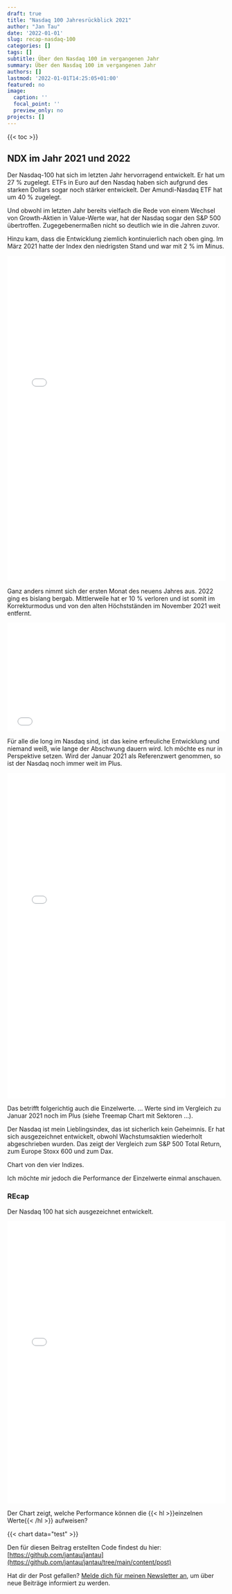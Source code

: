 ```yaml
---
draft: true
title: "Nasdaq 100 Jahresrückblick 2021"
author: "Jan Tau"
date: '2022-01-01'
slug: recap-nasdaq-100
categories: []
tags: []
subtitle: Über den Nasdaq 100 im vergangenen Jahr
summary: Über den Nasdaq 100 im vergangenen Jahr
authors: []
lastmod: '2022-01-01T14:25:05+01:00'
featured: no
image:
  caption: ''
  focal_point: ''
  preview_only: no
projects: []
---
```

{{< toc >}}

## NDX im Jahr 2021 und 2022

Der Nasdaq-100 hat sich im letzten Jahr hervorragend entwickelt. Er hat um 27 % zugelegt. ETFs in Euro auf den Nasdaq haben sich aufgrund des starken Dollars sogar noch stärker entwickelt. Der Amundi-Nasdaq ETF hat um 40 % zugelegt.

Und obwohl im letzten Jahr bereits vielfach die Rede von einem Wechsel von Growth-Aktien in Value-Werte war, hat der Nasdaq sogar den S&P 500 übertroffen. Zugegebenermaßen nicht so deutlich wie in die Jahren zuvor.

Hinzu kam, dass die Entwicklung ziemlich kontinuierlich nach oben ging. Im März 2021 hatte der Index den niedrigsten Stand und war mit 2 % im Minus.

<iframe height="750" width="100%" frameborder="no" src="fig_ndx.html"> </iframe>

Ganz anders nimmt sich der ersten Monat des neuens Jahres aus. 2022 ging es bislang bergab. Mittlerweile hat er 10 % verloren und ist somit im Korrekturmodus und von den alten Höchstständen im November 2021 weit entfernt.

<iframe height="250" width="100%" frameborder="no" src="fig_ndx_2022.html"> </iframe>

Für alle die long im Nasdaq sind, ist das keine erfreuliche Entwicklung und niemand weiß, wie lange der Abschwung dauern wird. Ich möchte es nur in Perspektive setzen. Wird der Januar 2021 als Referenzwert genommen, so ist der Nasdaq noch immer weit im Plus.

<iframe height="750" width="100%" frameborder="no" src="fig_ndx_2021_22.html"> </iframe>

Das betrifft folgerichtig auch die Einzelwerte. ... Werte sind im Vergleich zu Januar 2021 noch im Plus (siehe Treemap Chart mit Sektoren ...).

Der Nasdaq ist mein Lieblingsindex, das ist sicherlich kein Geheimnis. Er hat sich ausgezeichnet entwickelt, obwohl Wachstumsaktien wiederholt abgeschrieben wurden. Das zeigt der Vergleich zum S&P 500 Total Return, zum Europe Stoxx 600 und zum Dax.



Chart von den vier Indizes.

Ich möchte mir jedoch die Performance der Einzelwerte einmal anschauen.

### REcap
Der Nasdaq 100 hat sich ausgezeichnet entwickelt.

<iframe height="650" width="100%" frameborder="no" src="fig.html"> </iframe>

Der Chart zeigt, welche Performance können die {{< hl >}}einzelnen Werte{{< /hl >}} aufweisen?

{{< chart data="test" >}}

Den für diesen Beitrag erstellten Code findest du hier: [https://github.com/jantau/jantau](https://github.com/jantau/jantau/tree/main/content/post)

Hat dir der Post gefallen? [Melde dich für meinen Newsletter an](https://tinyletter.com/jantau), um über neue Beiträge informiert zu werden.